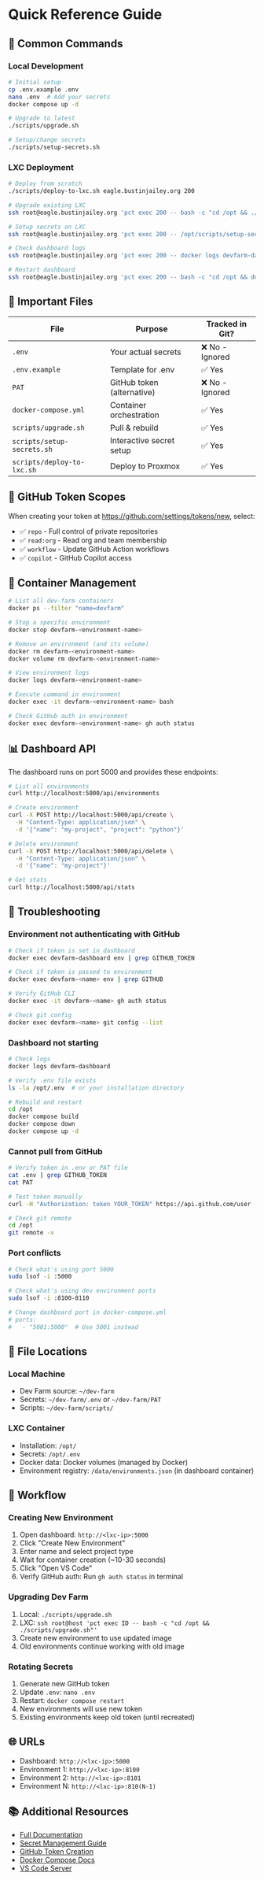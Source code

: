 # Quick Reference Guide

## 🚀 Common Commands

### Local Development

```bash
# Initial setup
cp .env.example .env
nano .env  # Add your secrets
docker compose up -d

# Upgrade to latest
./scripts/upgrade.sh

# Setup/change secrets
./scripts/setup-secrets.sh
```

### LXC Deployment

```bash
# Deploy from scratch
./scripts/deploy-to-lxc.sh eagle.bustinjailey.org 200

# Upgrade existing LXC
ssh root@eagle.bustinjailey.org 'pct exec 200 -- bash -c "cd /opt && ./scripts/upgrade.sh"'

# Setup secrets on LXC
ssh root@eagle.bustinjailey.org 'pct exec 200 -- /opt/scripts/setup-secrets.sh'

# Check dashboard logs
ssh root@eagle.bustinjailey.org 'pct exec 200 -- docker logs devfarm-dashboard'

# Restart dashboard
ssh root@eagle.bustinjailey.org 'pct exec 200 -- bash -c "cd /opt && docker compose restart"'
```

## 📁 Important Files

| File | Purpose | Tracked in Git? |
|------|---------|-----------------|
| `.env` | Your actual secrets | ❌ No - Ignored |
| `.env.example` | Template for .env | ✅ Yes |
| `PAT` | GitHub token (alternative) | ❌ No - Ignored |
| `docker-compose.yml` | Container orchestration | ✅ Yes |
| `scripts/upgrade.sh` | Pull & rebuild | ✅ Yes |
| `scripts/setup-secrets.sh` | Interactive secret setup | ✅ Yes |
| `scripts/deploy-to-lxc.sh` | Deploy to Proxmox | ✅ Yes |

## 🔑 GitHub Token Scopes

When creating your token at https://github.com/settings/tokens/new, select:

- ✅ `repo` - Full control of private repositories
- ✅ `read:org` - Read org and team membership
- ✅ `workflow` - Update GitHub Action workflows  
- ✅ `copilot` - GitHub Copilot access

## 🐳 Container Management

```bash
# List all dev-farm containers
docker ps --filter "name=devfarm"

# Stop a specific environment
docker stop devfarm-<environment-name>

# Remove an environment (and its volume)
docker rm devfarm-<environment-name>
docker volume rm devfarm-<environment-name>

# View environment logs
docker logs devfarm-<environment-name>

# Execute command in environment
docker exec -it devfarm-<environment-name> bash

# Check GitHub auth in environment
docker exec devfarm-<environment-name> gh auth status
```

## 📊 Dashboard API

The dashboard runs on port 5000 and provides these endpoints:

```bash
# List all environments
curl http://localhost:5000/api/environments

# Create environment
curl -X POST http://localhost:5000/api/create \
  -H "Content-Type: application/json" \
  -d '{"name": "my-project", "project": "python"}'

# Delete environment
curl -X POST http://localhost:5000/api/delete \
  -H "Content-Type: application/json" \
  -d '{"name": "my-project"}'

# Get stats
curl http://localhost:5000/api/stats
```

## 🔧 Troubleshooting

### Environment not authenticating with GitHub

```bash
# Check if token is set in dashboard
docker exec devfarm-dashboard env | grep GITHUB_TOKEN

# Check if token is passed to environment
docker exec devfarm-<name> env | grep GITHUB

# Verify GitHub CLI
docker exec -it devfarm-<name> gh auth status

# Check git config
docker exec devfarm-<name> git config --list
```

### Dashboard not starting

```bash
# Check logs
docker logs devfarm-dashboard

# Verify .env file exists
ls -la /opt/.env  # or your installation directory

# Rebuild and restart
cd /opt
docker compose build
docker compose down
docker compose up -d
```

### Cannot pull from GitHub

```bash
# Verify token in .env or PAT file
cat .env | grep GITHUB_TOKEN
cat PAT

# Test token manually
curl -H "Authorization: token YOUR_TOKEN" https://api.github.com/user

# Check git remote
cd /opt
git remote -v
```

### Port conflicts

```bash
# Check what's using port 5000
sudo lsof -i :5000

# Check what's using dev environment ports
sudo lsof -i :8100-8110

# Change dashboard port in docker-compose.yml
# ports:
#   - "5001:5000"  # Use 5001 instead
```

## 📝 File Locations

### Local Machine
- Dev Farm source: `~/dev-farm`
- Secrets: `~/dev-farm/.env` or `~/dev-farm/PAT`
- Scripts: `~/dev-farm/scripts/`

### LXC Container
- Installation: `/opt/`
- Secrets: `/opt/.env`
- Docker data: Docker volumes (managed by Docker)
- Environment registry: `/data/environments.json` (in dashboard container)

## 🔄 Workflow

### Creating New Environment
1. Open dashboard: `http://<lxc-ip>:5000`
2. Click "Create New Environment"
3. Enter name and select project type
4. Wait for container creation (~10-30 seconds)
5. Click "Open VS Code"
6. Verify GitHub auth: Run `gh auth status` in terminal

### Upgrading Dev Farm
1. Local: `./scripts/upgrade.sh`
2. LXC: `ssh root@host 'pct exec ID -- bash -c "cd /opt && ./scripts/upgrade.sh"'`
3. Create new environment to use updated image
4. Old environments continue working with old image

### Rotating Secrets
1. Generate new GitHub token
2. Update `.env`: `nano .env`
3. Restart: `docker compose restart`
4. New environments will use new token
5. Existing environments keep old token (until recreated)

## 🌐 URLs

- Dashboard: `http://<lxc-ip>:5000`
- Environment 1: `http://<lxc-ip>:8100`
- Environment 2: `http://<lxc-ip>:8101`
- Environment N: `http://<lxc-ip>:810(N-1)`

## 📚 Additional Resources

- [Full Documentation](README.md)
- [Secret Management Guide](docs/SECRETS.md)
- [GitHub Token Creation](https://github.com/settings/tokens/new)
- [Docker Compose Docs](https://docs.docker.com/compose/)
- [VS Code Server](https://github.com/coder/code-server)
